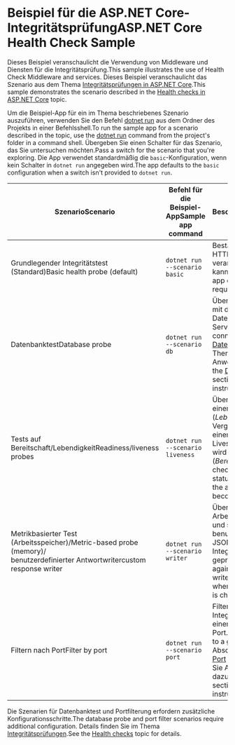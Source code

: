 # <a name="aspnet-core-health-check-sample"></a><span data-ttu-id="b8739-101">Beispiel für die ASP.NET Core-Integritätsprüfung</span><span class="sxs-lookup"><span data-stu-id="b8739-101">ASP.NET Core Health Check Sample</span></span>

<span data-ttu-id="b8739-102">Dieses Beispiel veranschaulicht die Verwendung von Middleware und Diensten für die Integritätsprüfung.</span><span class="sxs-lookup"><span data-stu-id="b8739-102">This sample illustrates the use of Health Check Middleware and services.</span></span> <span data-ttu-id="b8739-103">Dieses Beispiel veranschaulicht das Szenario aus dem Thema [Integritätsprüfungen in ASP.NET Core](https://docs.microsoft.com/aspnet/core/host-and-deploy/health-checks).</span><span class="sxs-lookup"><span data-stu-id="b8739-103">This sample demonstrates the scenario described in the [Health checks in ASP.NET Core](https://docs.microsoft.com/aspnet/core/host-and-deploy/health-checks) topic.</span></span>

<span data-ttu-id="b8739-104">Um die Beispiel-App für ein im Thema beschriebenes Szenario auszuführen, verwenden Sie den Befehl [dotnet run](https://docs.microsoft.com/dotnet/core/tools/dotnet-run) aus dem Ordner des Projekts in einer Befehlsshell.</span><span class="sxs-lookup"><span data-stu-id="b8739-104">To run the sample app for a scenario described in the topic, use the [dotnet run](https://docs.microsoft.com/dotnet/core/tools/dotnet-run) command from the project's folder in a command shell.</span></span> <span data-ttu-id="b8739-105">Übergeben Sie einen Schalter für das Szenario, das Sie untersuchen möchten.</span><span class="sxs-lookup"><span data-stu-id="b8739-105">Pass a switch for the scenario that you're exploring.</span></span> <span data-ttu-id="b8739-106">Die App verwendet standardmäßig die `basic`-Konfiguration, wenn kein Schalter in `dotnet run` angegeben wird.</span><span class="sxs-lookup"><span data-stu-id="b8739-106">The app defaults to the `basic` configuration when a switch isn't provided to `dotnet run`.</span></span>

| <span data-ttu-id="b8739-107">Szenario</span><span class="sxs-lookup"><span data-stu-id="b8739-107">Scenario</span></span>                                               | <span data-ttu-id="b8739-108">Befehl für die Beispiel-App</span><span class="sxs-lookup"><span data-stu-id="b8739-108">Sample app command</span></span>               | <span data-ttu-id="b8739-109">Beschreibung</span><span class="sxs-lookup"><span data-stu-id="b8739-109">Description</span></span> |
| ------------------------------------------------------ | -------------------------------- | ----------- |
| <span data-ttu-id="b8739-110">Grundlegender Integritätstest (Standard)</span><span class="sxs-lookup"><span data-stu-id="b8739-110">Basic health probe (default)</span></span>                           | `dotnet run --scenario basic`    | <span data-ttu-id="b8739-111">Bestätigt, dass die App HTTP-Anforderungen verarbeiten kann.</span><span class="sxs-lookup"><span data-stu-id="b8739-111">Confirms that the app can process HTTP requests.</span></span> |
| <span data-ttu-id="b8739-112">Datenbanktest</span><span class="sxs-lookup"><span data-stu-id="b8739-112">Database probe</span></span>                                         | `dotnet run --scenario db`       | <span data-ttu-id="b8739-113">Überprüft die Verbindung mit der SQL Server-Datenbank.</span><span class="sxs-lookup"><span data-stu-id="b8739-113">Checks a SQL Server database connection.</span></span> <span data-ttu-id="b8739-114">Im Abschnitt [Datenbanktest](https://docs.microsoft.com/aspnet/core/host-and-deploy/health-checks#database-probe) des Themas finden Sie Anweisungen dazu.</span><span class="sxs-lookup"><span data-stu-id="b8739-114">See the [Database probe](https://docs.microsoft.com/aspnet/core/host-and-deploy/health-checks#database-probe) section of the topic for instructions.</span></span> |
| <span data-ttu-id="b8739-115">Tests auf Bereitschaft/Lebendigkeit</span><span class="sxs-lookup"><span data-stu-id="b8739-115">Readiness/liveness probes</span></span>                              | `dotnet run --scenario liveness` | <span data-ttu-id="b8739-116">Überprüft den Status einer Live-App (*Lebendigkeit*) im Vergleich zum Status einer App, die auf die Liveschaltung vorbereitet wird (*Bereitschaft*).</span><span class="sxs-lookup"><span data-stu-id="b8739-116">Performs checks for a live app status (*liveness*) versus the app preparing to become live (*readiness*).</span></span> |
| <span data-ttu-id="b8739-117">Metrikbasierter Test (Arbeitsspeicher)/</span><span class="sxs-lookup"><span data-stu-id="b8739-117">Metric-based probe (memory)/</span></span><br><span data-ttu-id="b8739-118">benutzerdefinierter Antwortwriter</span><span class="sxs-lookup"><span data-stu-id="b8739-118">custom response writer</span></span> | `dotnet run --scenario writer`   | <span data-ttu-id="b8739-119">Überprüft die Arbeitsspeichernutzung und schreibt benutzerdefinierten JSON-Code, wenn der Integritätsendpunkt geprüft wird.</span><span class="sxs-lookup"><span data-stu-id="b8739-119">Checks against memory use and writes out custom JSON when the health endpoint is checked.</span></span> |
| <span data-ttu-id="b8739-120">Filtern nach Port</span><span class="sxs-lookup"><span data-stu-id="b8739-120">Filter by port</span></span>                                         | `dotnet run --scenario port`     | <span data-ttu-id="b8739-121">Filtert Integritätsprüfungen nach einem bestimmten Port.</span><span class="sxs-lookup"><span data-stu-id="b8739-121">Filters health checks to a given port.</span></span> <span data-ttu-id="b8739-122">Im Abschnitt [Filtern nach Port](https://docs.microsoft.com/aspnet/core/host-and-deploy/health-checks#filter-by-port) des Themas finden Sie Anweisungen dazu.</span><span class="sxs-lookup"><span data-stu-id="b8739-122">See the [Filter by port](https://docs.microsoft.com/aspnet/core/host-and-deploy/health-checks#filter-by-port) section of the topic for instructions.</span></span> |

<span data-ttu-id="b8739-123">Die Szenarien für Datenbanktest und Portfilterung erfordern zusätzliche Konfigurationsschritte.</span><span class="sxs-lookup"><span data-stu-id="b8739-123">The database probe and port filter scenarios require additional configuration.</span></span> <span data-ttu-id="b8739-124">Details finden Sie im Thema [Integritätsprüfungen](https://docs.microsoft.com/aspnet/core/host-and-deploy/health-checks).</span><span class="sxs-lookup"><span data-stu-id="b8739-124">See the [Health checks](https://docs.microsoft.com/aspnet/core/host-and-deploy/health-checks) topic for details.</span></span>
